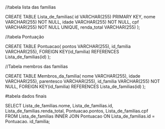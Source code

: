 //tabela lista das familias

CREATE TABLE Lista_de_familias(
id  VARCHAR(255) PRIMARY KEY,
nome VARCHAR(255) NOT NULL,
idade VARCHAR(255) NOT NULL,
cpf VARCHAR(255) NOT NULL UNIQUE,
renda_total VARCHAR(255)
);

//tabela Pontuação

CREATE TABLE Pontuacao(
    pontos VARCHAR(255),
    id_familia VARCHAR(255),
    FOREIGN KEY(id_familia) REFERENCES Lista_de_familias(id)
);

//Tabela membros das familias

CREATE TABLE Membros_da_familia(
    nome VARCHAR(255),
    idade VARCHAR(255),
    parentesco VARCHAR(255),
    id_familia VARCHAR(255) NOT NULL,
    FOREIGN KEY(id_familia) REFERENCES Lista_de_familias(id)
);


#tabela dados finais

SELECT Lista_de_familias.nome, Lista_de_familias.id, Lista_de_familias.renda_total, Pontuacao.pontos, Lista_de_familias.cpf
FROM Lista_de_familias
INNER JOIN  Pontuacao
ON Lista_de_familias.id = Pontuacao. id_familia;

